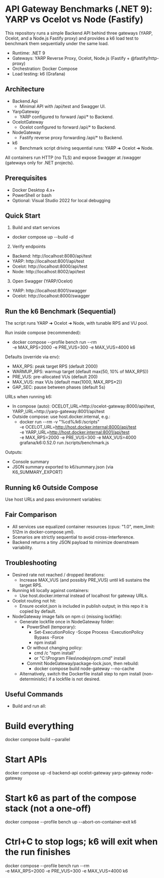 ﻿# API Gateway Benchmarks (.NET 9): YARP vs Ocelot vs Node (Fastify)

This repository runs a simple Backend API behind three gateways (YARP, Ocelot, and a Node.js Fastify proxy) and provides a k6 load test to benchmark them sequentially under the same load.

- Runtime: .NET 9
- Gateways: YARP Reverse Proxy, Ocelot, Node.js (Fastify + @fastify/http-proxy)
- Orchestration: Docker Compose
- Load testing: k6 (Grafana)

## Architecture

- Backend.Api
  - Minimal API with /api/test and Swagger UI.
- YarpGateway
  - YARP configured to forward /api/* to Backend.
- OcelotGateway
  - Ocelot configured to forward /api/* to Backend.
- NodeGateway
  - Fastify reverse proxy forwarding /api/* to Backend.
- k6
  - Benchmark script driving sequential runs: YARP ➜ Ocelot ➜ Node.

All containers run HTTP (no TLS) and expose Swagger at /swagger (gateways only for .NET projects).

## Prerequisites

- Docker Desktop 4.x+
- PowerShell or bash
- Optional: Visual Studio 2022 for local debugging

## Quick Start

1) Build and start services
- docker compose up --build -d

2) Verify endpoints
- Backend: http://localhost:8080/api/test
- YARP:    http://localhost:8001/api/test
- Ocelot:  http://localhost:8000/api/test
- Node:    http://localhost:8002/api/test

3) Open Swagger (YARP/Ocelot)
- YARP:   http://localhost:8001/swagger
- Ocelot: http://localhost:8000/swagger

## Run the k6 Benchmark (Sequential)

The script runs YARP ➜ Ocelot ➜ Node, with tunable RPS and VU pool.

Run inside compose (recommended):
- docker compose --profile bench run --rm \
  -e MAX_RPS=2000 -e PRE_VUS=300 -e MAX_VUS=4000 k6

Defaults (override via env):
- MAX_RPS: peak target RPS (default 2000)
- WARMUP_RPS: warmup target (default max(50, 10% of MAX_RPS))
- PRE_VUS: pre-allocated VUs (default 200)
- MAX_VUS: max VUs (default max(1000, MAX_RPS*2))
- GAP_SEC: pause between phases (default 5s)

URLs when running k6:
- In compose (auto): OCELOT_URL=http://ocelot-gateway:8000/api/test, YARP_URL=http://yarp-gateway:8001/api/test
- Outside compose: use host.docker.internal, e.g.:
  - docker run --rm -v "%cd%/k6:/scripts" \
    -e OCELOT_URL=http://host.docker.internal:8000/api/test \
    -e YARP_URL=http://host.docker.internal:8001/api/test \
    -e MAX_RPS=2000 -e PRE_VUS=300 -e MAX_VUS=4000 \
    grafana/k6:0.52.0 run /scripts/benchmark.js

Outputs:
- Console summary
- JSON summary exported to k6/summary.json (via K6_SUMMARY_EXPORT)

## Running k6 Outside Compose

Use host URLs and pass environment variables:

## Fair Comparison

- All services use equalized container resources (cpus: "1.0", mem_limit: 512m in docker-compose.yml).
- Scenarios are strictly sequential to avoid cross-interference.
- Backend returns a tiny JSON payload to minimize downstream variability.

## Troubleshooting

- Desired rate not reached / dropped iterations:
  - Increase MAX_VUS (and possibly PRE_VUS) until k6 sustains the target RPS.
- Running k6 locally against containers:
  - Use host.docker.internal instead of localhost for gateway URLs.
- Ocelot routing not hit:
  - Ensure ocelot.json is included in publish output; in this repo it is copied by default.
- NodeGateway image fails on npm ci (missing lockfile):
  - Generate lockfile once in NodeGateway folder:
    - PowerShell (temporary): 
      - Set-ExecutionPolicy -Scope Process -ExecutionPolicy Bypass -Force
      - npm install
    - Or without changing policy:
      - cmd /c "npm install"
      - or "C:\Program Files\nodejs\npm.cmd" install
    - Commit NodeGateway/package-lock.json, then rebuild:
      - docker compose build node-gateway --no-cache
  - Alternatively, switch the Dockerfile install step to npm install (non-deterministic) if a lockfile is not desired.

## Useful Commands

- Build and run all:

# Build everything
docker compose build --parallel

# Start APIs
docker compose up -d backend-api ocelot-gateway yarp-gateway node-gateway

# Start k6 as part of the compose stack (not a one-off)
docker compose --profile bench up --abort-on-container-exit k6
# Ctrl+C to stop logs; k6 will exit when the run finishes



docker compose --profile bench run --rm \
  -e MAX_RPS=2000 -e PRE_VUS=300 -e MAX_VUS=4000 k6